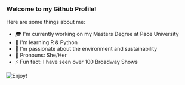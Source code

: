 ### Welcome to my Github Profile!


Here are some things about me:

- 🎓 I'm currently working on my Masters Degree at Pace University
- 🐍 I'm learning R & Python
- 🌱 I’m passionate about the environment and sustainability
- 💃 Pronouns: She/Her
- ⚡ Fun fact: I have seen over 100 Broadway Shows

![Enjoy!](https://media.giphy.com/media/31wVvW0sOur7O/giphy.gif?cid=ecf05e47mmzvvecp2w7phcdrxy87c5fwjw6o9osnfoda6fc2&rid=giphy.gif&ct=g)
